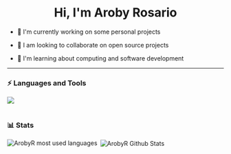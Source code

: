 <h1 align="center">Hi, I'm Aroby Rosario</h1>


- 🔭 I'm currently working on some personal projects

- 📡 I am looking to collaborate on open source projects

- 📖 I'm learning about computing and software development


---

### ⚡ Languages and Tools

<p align="left">
  <a href="https://skillicons.dev">
    <img src="https://skillicons.dev/icons?i=python,linux,git,neovim,postgres,javascript,html,css,bootstrap,nodejs,mysql,cs" />
  </a>
</p>

#

### 📊 Stats

<p><img align="left" src="https://github-readme-stats.vercel.app/api/top-langs?username=ArobyR&show_icons=true&locale=en&layout=compact&theme=tokyonight&hide=java,html,css,scss" alt="ArobyR most used languages" /></p>

<p>&nbsp;<img align="center" src="https://github-readme-stats.vercel.app/api?username=ArobyR&show_icons=true&locale=en&theme=tokyonight" alt="ArobyR Github Stats" /></p>
